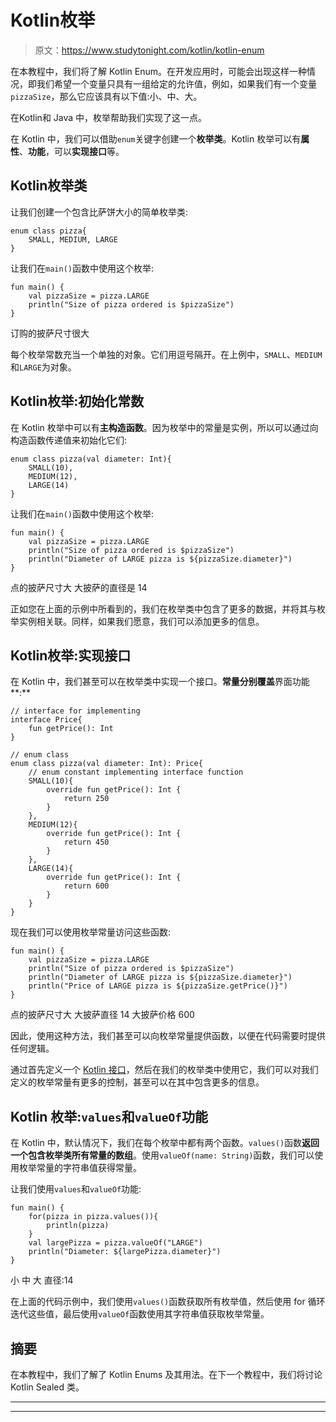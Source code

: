 # Kotlin枚举

> 原文：<https://www.studytonight.com/kotlin/kotlin-enum>

在本教程中，我们将了解 Kotlin Enum。在开发应用时，可能会出现这样一种情况，即我们希望一个变量只具有一组给定的允许值，例如，如果我们有一个变量`pizzaSize`，那么它应该具有以下值:小、中、大。

在Kotlin和 Java 中，枚举帮助我们实现了这一点。

在 Kotlin 中，我们可以借助`enum`关键字创建一个**枚举类**。Kotlin 枚举可以有**属性**、**功能**，可以**实现接口**等。

## Kotlin枚举类

让我们创建一个包含比萨饼大小的简单枚举类:

```
enum class pizza{
    SMALL, MEDIUM, LARGE
}
```

让我们在`main()`函数中使用这个枚举:

```
fun main() {
    val pizzaSize = pizza.LARGE
    println("Size of pizza ordered is $pizzaSize")
}
```

订购的披萨尺寸很大

每个枚举常数充当一个单独的对象。它们用逗号隔开。在上例中，`SMALL`、`MEDIUM`和`LARGE`为对象。

## Kotlin枚举:初始化常数

在 Kotlin 枚举中可以有**主构造函数**。因为枚举中的常量是实例，所以可以通过向构造函数传递值来初始化它们:

```
enum class pizza(val diameter: Int){
    SMALL(10),
    MEDIUM(12),
    LARGE(14)
} 
```

让我们在`main()`函数中使用这个枚举:

```
fun main() {
    val pizzaSize = pizza.LARGE
    println("Size of pizza ordered is $pizzaSize")
    println("Diameter of LARGE pizza is ${pizzaSize.diameter}")
}
```

点的披萨尺寸大
大披萨的直径是 14

正如您在上面的示例中所看到的，我们在枚举类中包含了更多的数据，并将其与枚举实例相关联。同样，如果我们愿意，我们可以添加更多的信息。

## Kotlin枚举:实现接口

在 Kotlin 中，我们甚至可以在枚举类中实现一个接口。**常量分别覆盖**界面功能**:**

```
// interface for implementing
interface Price{
    fun getPrice(): Int
}

// enum class
enum class pizza(val diameter: Int): Price{
    // enum constant implementing interface function
    SMALL(10){
        override fun getPrice(): Int {
            return 250
        }
    },
    MEDIUM(12){
        override fun getPrice(): Int {
            return 450
        }
    },
    LARGE(14){
        override fun getPrice(): Int {
            return 600
        }
    }
}
```

现在我们可以使用枚举常量访问这些函数:

```
fun main() {
    val pizzaSize = pizza.LARGE
    println("Size of pizza ordered is $pizzaSize")
    println("Diameter of LARGE pizza is ${pizzaSize.diameter}")
    println("Price of LARGE pizza is ${pizzaSize.getPrice()}")
}
```

点的披萨尺寸大
大披萨直径 14
大披萨价格 600

因此，使用这种方法，我们甚至可以向枚举常量提供函数，以便在代码需要时提供任何逻辑。

通过首先定义一个 [Kotlin 接口](https://www.studytonight.com/kotlin/kotlin-interface)，然后在我们的枚举类中使用它，我们可以对我们定义的枚举常量有更多的控制，甚至可以在其中包含更多的信息。

## Kotlin 枚举:`values`和`valueOf`功能

在 Kotlin 中，默认情况下，我们在每个枚举中都有两个函数。`values()`函数**返回一个包含枚举类所有常量的数组**。使用`valueOf(name: String)`函数，我们可以使用枚举常量的字符串值获得常量。

让我们使用`values`和`valueOf`功能:

```
fun main() {
    for(pizza in pizza.values()){
        println(pizza)
    }
    val largePizza = pizza.valueOf("LARGE")
    println("Diameter: ${largePizza.diameter}")
}
```

小
中
大
直径:14

在上面的代码示例中，我们使用`values()`函数获取所有枚举值，然后使用 for 循环迭代这些值，最后使用`valueOf`函数使用其字符串值获取枚举常量。

## 摘要

在本教程中，我们了解了 Kotlin Enums 及其用法。在下一个教程中，我们将讨论 Kotlin Sealed 类。

* * *

* * *
